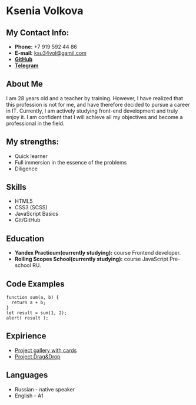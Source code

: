 # Ksenia Volkova
## My Contact Info:
* **Phone:** +7 919 592 44 86
* **E-mail:** ksu34vol@gamil.com
* [**GitHub**](https://github.com/Tokyo2504)
* [**Telegram**](https://t.me/tokyo2504)
## About Me
I am 28 years old and a teacher by training. However, I have realized that this profession is not for me, and have therefore decided to pursue a career in IT. Currently, I am actively studying front-end development and truly enjoy it. I am confident that I will achieve all my objectives and become a professional in the field.

## My strengths:
* Quick learner
* Full immersion in the essence of the problems
* Diligence

## Skills
* HTML5
* CSS3 (SCSS)
* JavaScript Basics
* Git/GitHub

## Education
* **Yandex Practicum(currently studying):** сourse Frontend developer.
* **Rolling Scopes School(currently studying):** сourse JavaScript Pre-school RU.

## Code Examples
```
function sum(a, b) {
  return a + b;
}
let result = sum(1, 2);
alert( result );
```

## Expirience
* [Project gallery with cards](https://codepen.io/Tokyo45/pen/gOBryBE)
* [Project Drag&Drop](https://codepen.io/Tokyo45/pen/qBJNRBz)

## Languages
* Russian - native speaker
* English - A1
